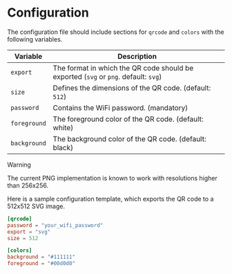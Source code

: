 # Configuration

The configuration file should include sections for `qrcode` and `colors` with the following variables.

|Variable|Description|
|---|---|
|`export`|The format in which the QR code should be exported (`svg` or `png`. default: `svg`)|
|`size`|Defines the dimensions of the QR code. (default: `512`)|
|`password`|Contains the WiFi password. (mandatory)|
|`foreground`|The foreground color of the QR code. (default: white)|
|`background`|The background color of the QR code. (default: black)|

> [!WARNING]
> The current PNG implementation is known to work with resolutions higher than
> 256x256.

Here is a sample configuration template, which exports the QR code to a 512x512
SVG image.

```toml
[qrcode]
password = "your_wifi_password"
export = "svg"
size = 512

[colors]
background = "#111111"
foreground = "#00d0d0"
```
